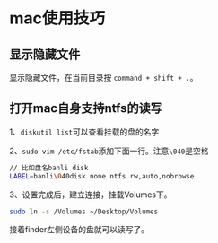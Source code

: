 # mac使用技巧

## 显示隐藏文件

显示隐藏文件，在当前目录按 `command + shift + .`。

## 打开mac自身支持ntfs的读写

1、`diskutil list`可以查看挂载的盘的名字

2、`sudo vim /etc/fstab`添加下面一行。注意`\040`是空格

```bash
// 比如盘名banli disk
LABEL=banli\040disk none ntfs rw,auto,nobrowse
```

3、设置完成后，建立连接，挂载Volumes下。

```bash
sudo ln -s /Volumes ~/Desktop/Volumes
```

接着finder左侧设备的盘就可以读写了。

